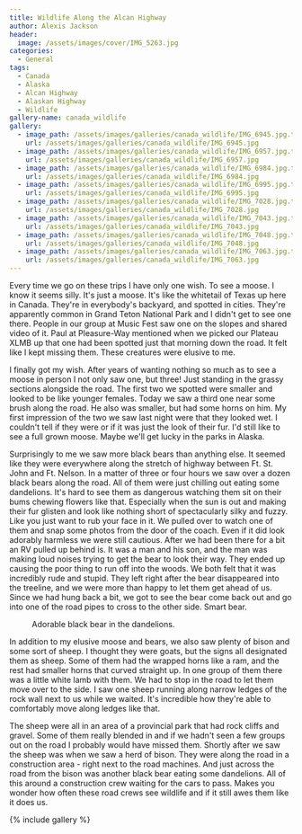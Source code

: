 ```yaml
---
title: Wildlife Along the Alcan Highway
author: Alexis Jackson
header:
  image: /assets/images/cover/IMG_5263.jpg
categories:
  - General
tags:
  - Canada
  - Alaska
  - Alcan Highway
  - Alaskan Highway
  - Wildlife
gallery-name: canada_wildlife
gallery:
  - image_path: /assets/images/galleries/canada_wildlife/IMG_6945.jpg.thumbnail.jpg
    url: /assets/images/galleries/canada_wildlife/IMG_6945.jpg
  - image_path: /assets/images/galleries/canada_wildlife/IMG_6957.jpg.thumbnail.jpg
    url: /assets/images/galleries/canada_wildlife/IMG_6957.jpg
  - image_path: /assets/images/galleries/canada_wildlife/IMG_6984.jpg.thumbnail.jpg
    url: /assets/images/galleries/canada_wildlife/IMG_6984.jpg
  - image_path: /assets/images/galleries/canada_wildlife/IMG_6995.jpg.thumbnail.jpg
    url: /assets/images/galleries/canada_wildlife/IMG_6995.jpg
  - image_path: /assets/images/galleries/canada_wildlife/IMG_7028.jpg.thumbnail.jpg
    url: /assets/images/galleries/canada_wildlife/IMG_7028.jpg
  - image_path: /assets/images/galleries/canada_wildlife/IMG_7043.jpg.thumbnail.jpg
    url: /assets/images/galleries/canada_wildlife/IMG_7043.jpg
  - image_path: /assets/images/galleries/canada_wildlife/IMG_7048.jpg.thumbnail.jpg
    url: /assets/images/galleries/canada_wildlife/IMG_7048.jpg
  - image_path: /assets/images/galleries/canada_wildlife/IMG_7063.jpg.thumbnail.jpg
    url: /assets/images/galleries/canada_wildlife/IMG_7063.jpg
---
```


Every time we go on these trips I have only one wish. To see a moose. I know it seems silly. It's just a moose. It's like the whitetail of Texas up here in Canada. They're in everybody's backyard, and spotted in cities. They're apparently common in Grand Teton National Park and I didn't get to see one there. People in our group at Music Fest saw one on the slopes and shared video of it. Paul at Pleasure-Way mentioned when we picked our Plateau XLMB up that one had been spotted just that morning down the road. It felt like I kept missing them. These creatures were elusive to me. 

I finally got my wish. After years of wanting nothing so much as to see a moose in person I not only saw one, but three! Just standing in the grassy sections alongside the road. The first two we spotted were smaller and looked to be like younger females. Today we saw a third one near some brush along the road. He also was smaller, but had some horns on him. My first impression of the two we saw last night were that they looked wet. I couldn't tell if they were or if it was just the look of their fur. I'd still like to see a full grown moose. Maybe we'll get lucky in the parks in Alaska.

Surprisingly to me we saw more black bears than anything else. It seemed like they were everywhere along the stretch of highway between Ft. St. John and Ft. Nelson. In a matter of three or four hours we saw over a dozen black bears along the road. All of them were just chilling out eating some dandelions. It's hard to see them as dangerous watching them sit on their bums chewing flowers like that. Especially when the sun is out and making their fur glisten and look like nothing short of spectacularly silky and fuzzy. Like you just want to rub your face in it. We pulled over to watch one of them and snap some photos from the door of the coach. Even if it did look adorably harmless we were still cautious. After we had been there for a bit an RV pulled up behind is. It was a man and his son, and the man was making loud noises trying to get the bear to look their way. They ended up causing the poor thing to run off into the woods. We both felt that it was incredibly rude and stupid. They left right after the bear disappeared into the treeline, and we were more than happy to let them get ahead of us. Since we had hung back a bit, we got to see the bear come back out and go into one of the road pipes to cross to the other side. Smart bear.

<figure class="align-center">
  <img src="{{ site.url }}{{ site.baseurl }}/assets/images/article/IMG_6957.jpg" alt="">
  <figcaption>Adorable black bear in the dandelions.</figcaption>
</figure>

In addition to my elusive moose and bears, we also saw plenty of bison and some sort of sheep. I thought they were goats, but the signs all designated them as sheep. Some of them had the wrapped horns like a ram, and the rest had smaller horns that curved straight up. In one group of them there was a little white lamb with them. We had to stop in the road to let them move over to the side. I saw one sheep running along narrow ledges of the rock wall next to us while we waited. It's incredible how they're able to comfortably move along ledges like that. 

The sheep were all in an area of a provincial park that had rock cliffs and gravel. Some of them really blended in and if we hadn't seen a few groups out on the road I probably would have missed them. Shortly after we saw the sheep was when we saw a herd of bison. They were along the road in a construction area - right next to the road machines. And just across the road from the bison was another black bear eating some dandelions. All of this around a construction crew waiting for the cars to pass. Makes you wonder how often these road crews see wildlife and if it still awes them like it does us.

{% include gallery %}
